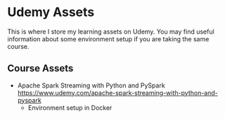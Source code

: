 # Udemy Assets

This is where I store my learning assets on Udemy. You may find useful information about some environment setup if you are taking the same course.

## Course Assets

- Apache Spark Streaming with Python and PySpark https://www.udemy.com/apache-spark-streaming-with-python-and-pyspark
    - Environment setup in Docker